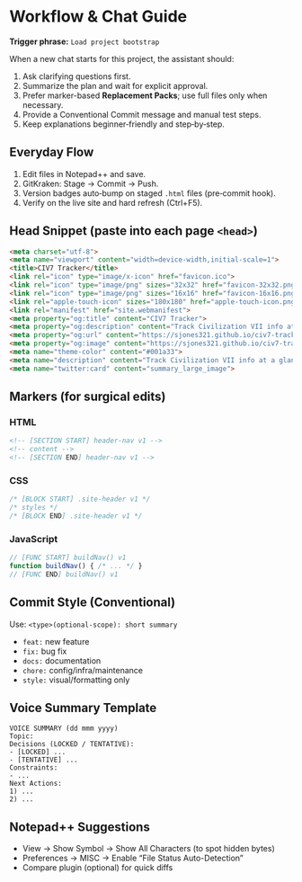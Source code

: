 
# Workflow & Chat Guide

**Trigger phrase:** `Load project bootstrap`

When a new chat starts for this project, the assistant should:

1. Ask clarifying questions first.
2. Summarize the plan and wait for explicit approval.
3. Prefer marker-based **Replacement Packs**; use full files only when necessary.
4. Provide a Conventional Commit message and manual test steps.
5. Keep explanations beginner‑friendly and step‑by‑step.

## Everyday Flow

1. Edit files in Notepad++ and save.
2. GitKraken: Stage → Commit → Push.
3. Version badges auto‑bump on staged `.html` files (pre‑commit hook).
4. Verify on the live site and hard refresh (Ctrl+F5).

## Head Snippet (paste into each page `<head>`)

```html
<meta charset="utf-8">
<meta name="viewport" content="width=device-width,initial-scale=1">
<title>CIV7 Tracker</title>
<link rel="icon" type="image/x-icon" href="favicon.ico">
<link rel="icon" type="image/png" sizes="32x32" href="favicon-32x32.png">
<link rel="icon" type="image/png" sizes="16x16" href="favicon-16x16.png">
<link rel="apple-touch-icon" sizes="180x180" href="apple-touch-icon.png">
<link rel="manifest" href="site.webmanifest">
<meta property="og:title" content="CIV7 Tracker">
<meta property="og:description" content="Track Civilization VII info at a glance.">
<meta property="og:url" content="https://sjones321.github.io/civ7-tracker/">
<meta property="og:image" content="https://sjones321.github.io/civ7-tracker/img/og-card.png">
<meta name="theme-color" content="#001a33">
<meta name="description" content="Track Civilization VII info at a glance.">
<meta name="twitter:card" content="summary_large_image">
```

## Markers (for surgical edits)

### HTML

```html
<!-- [SECTION START] header-nav v1 -->
<!-- content -->
<!-- [SECTION END] header-nav v1 -->
```

### CSS

```css
/* [BLOCK START] .site-header v1 */
/* styles */
/* [BLOCK END] .site-header v1 */
```

### JavaScript

```js
// [FUNC START] buildNav() v1
function buildNav() { /* ... */ }
// [FUNC END] buildNav() v1
```

## Commit Style (Conventional)

Use: `<type>(optional-scope): short summary`

- `feat:` new feature
- `fix:` bug fix
- `docs:` documentation
- `chore:` config/infra/maintenance
- `style:` visual/formatting only

## Voice Summary Template

```text
VOICE SUMMARY (dd mmm yyyy)
Topic:
Decisions (LOCKED / TENTATIVE):
- [LOCKED] ...
- [TENTATIVE] ...
Constraints:
- ...
Next Actions:
1) ...
2) ...
```

## Notepad++ Suggestions

- View → Show Symbol → Show All Characters (to spot hidden bytes)
- Preferences → MISC → Enable “File Status Auto-Detection”
- Compare plugin (optional) for quick diffs
